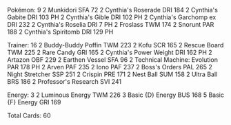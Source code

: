 Pokémon: 9
2 Munkidori SFA 72
2 Cynthia's Roserade DRI 184
2 Cynthia's Gabite DRI 103 PH
2 Cynthia's Gible DRI 102 PH
2 Cynthia's Garchomp ex DRI 232
2 Cynthia's Roselia DRI 7 PH
2 Froslass TWM 174
2 Snorunt PAR 188
2 Cynthia's Spiritomb DRI 129 PH

Trainer: 16
2 Buddy-Buddy Poffin TWM 223
2 Kofu SCR 165
2 Rescue Board TWM 225
2 Rare Candy GRI 165
2 Cynthia's Power Weight DRI 162 PH
2 Artazon OBF 229
2 Earthen Vessel SFA 96
2 Technical Machine: Evolution PAR 178 PH
2 Arven PAF 235
2 Iono PAF 237
2 Boss's Orders PAL 265
2 Night Stretcher SSP 251
2 Crispin PRE 171
2 Nest Ball SUM 158
2 Ultra Ball BRS 186
2 Professor's Research SVI 241

Energy: 3
2 Luminous Energy TWM 226
3 Basic {D} Energy BUS 168
5 Basic {F} Energy GRI 169

Total Cards: 60
